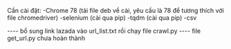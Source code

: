 Cần cài đặt:
-Chrome 78 (tải file deb về  cài, yêu cầu là 78 để tương thích với file chromedriver)
-selenium (cài qua pip)
-tqdm (cài qua pip)
-csv


---- bổ sung link lazada vào url_list.txt rồi chạy file crawl.py
---- file get_url.py chưa hoàn thành

